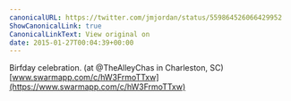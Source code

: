 ```yaml
---
canonicalURL: https://twitter.com/jmjordan/status/559864526066429952
ShowCanonicalLink: true
CanonicalLinkText: View original on
date: 2015-01-27T00:04:39+00:00
---
```

Birfday celebration. (at @TheAlleyChas in Charleston, SC) [www.swarmapp.com/c/hW3FrmoTTxw](https://www.swarmapp.com/c/hW3FrmoTTxw)
